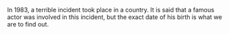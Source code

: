 In 1983, a terrible incident took place in a country. It is said that a famous actor was involved in this incident, but the exact date of his birth is what we are to find out.
